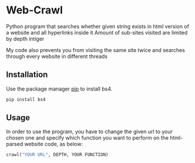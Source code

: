 # Web-Crawl

Python program that searches whether given string exists in html version of a website
and all hyperlinks inside it Amount of sub-sites visited are limited by depth intiger

My code also prevents you from visiting the same site twice and searches through every
website in different threads

## Installation

Use the package manager [pip](https://pip.pypa.io/en/stable/) to install bs4.

```bash
pip install bs4
```

## Usage

In order to use the program, you have to change the given url to your chosen one and
specify which function you want to perform on the html-parsed website code, as below:

```python
crawl("YOUR URL", DEPTH, YOUR FUNCTION)
```
